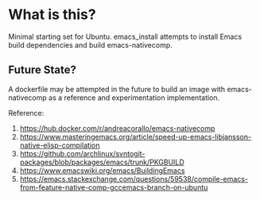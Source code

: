 # What is this?

Minimal starting set for Ubuntu. emacs_install attempts to install Emacs build dependencies and build emacs-nativecomp.

## Future State?

A dockerfile may be attempted in the future to build an image with emacs-nativecomp as a reference and experimentation implementation.

Reference:

1. <https://hub.docker.com/r/andreacorallo/emacs-nativecomp>
2. <https://www.masteringemacs.org/article/speed-up-emacs-libjansson-native-elisp-compilation>
3. <https://github.com/archlinux/svntogit-packages/blob/packages/emacs/trunk/PKGBUILD>
4. <https://www.emacswiki.org/emacs/BuildingEmacs>
5. <https://emacs.stackexchange.com/questions/59538/compile-emacs-from-feature-native-comp-gccemacs-branch-on-ubuntu>
